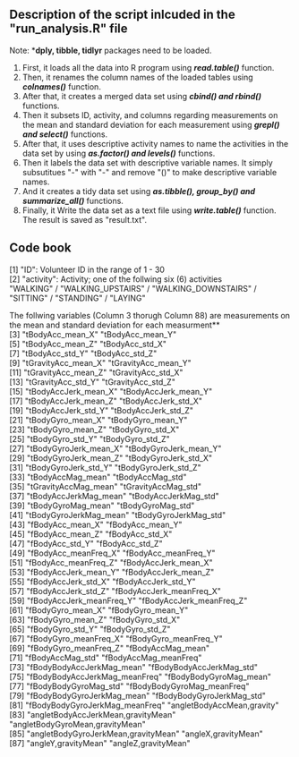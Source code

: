 ## Description of the script inlcuded in the "run_analysis.R" file

Note: ***dply, tibble, tidlyr** packages need to be loaded.

1. First, it loads all the data into R program using ***read.table()*** function.  
2. Then, it renames the column names of the loaded tables using ***colnames()*** function.  
3. After that, it creates a merged data set using ***cbind() and rbind()*** functions.  
4. Then it subsets ID, activity, and columns regarding measurements on the mean and standard deviation for each measurement using ***grepl() and select()*** functions.  
5. After that, it uses descriptive activity names to name the activities in the data set by using ***as.factor() and levels()*** functions.  
6. Then it labels the data set with descriptive variable names. It simply subsutitues "-" with "-" and remove "()" to make descriptive variable names.  
7. And it creates a tidy data set using ***as.tibble(), group_by() and summarize_all()*** functions.  
8. Finally, it Write the data set as a text file using ***write.table()*** function. The result is saved as "result.txt".  

## Code book
 [1] "ID": Volunteer ID in the range of 1 - 30  
 [2] "activity": Activity; one of the follwing six (6) activities   
"WALKING" / "WALKING_UPSTAIRS" / "WALKING_DOWNSTAIRS" / "SITTING" / "STANDING" / "LAYING"    
 
The follwing variables (Column 3 thorugh Column 88) are measurements on the mean and standard deviation for each measurment**  
  [3] "tBodyAcc_mean_X"                    "tBodyAcc_mean_Y"                     
  [5] "tBodyAcc_mean_Z"                    "tBodyAcc_std_X"                      
  [7] "tBodyAcc_std_Y"                     "tBodyAcc_std_Z"                      
  [9] "tGravityAcc_mean_X"                 "tGravityAcc_mean_Y"                  
 [11] "tGravityAcc_mean_Z"                 "tGravityAcc_std_X"                   
 [13] "tGravityAcc_std_Y"                  "tGravityAcc_std_Z"                   
 [15] "tBodyAccJerk_mean_X"                "tBodyAccJerk_mean_Y"                 
 [17] "tBodyAccJerk_mean_Z"                "tBodyAccJerk_std_X"                  
 [19] "tBodyAccJerk_std_Y"                 "tBodyAccJerk_std_Z"                  
 [21] "tBodyGyro_mean_X"                   "tBodyGyro_mean_Y"                    
 [23] "tBodyGyro_mean_Z"                   "tBodyGyro_std_X"                     
 [25] "tBodyGyro_std_Y"                    "tBodyGyro_std_Z"                     
 [27] "tBodyGyroJerk_mean_X"               "tBodyGyroJerk_mean_Y"                
 [29] "tBodyGyroJerk_mean_Z"               "tBodyGyroJerk_std_X"                 
 [31] "tBodyGyroJerk_std_Y"                "tBodyGyroJerk_std_Z"                 
 [33] "tBodyAccMag_mean"                   "tBodyAccMag_std"                     
 [35] "tGravityAccMag_mean"                "tGravityAccMag_std"                  
 [37] "tBodyAccJerkMag_mean"               "tBodyAccJerkMag_std"                 
 [39] "tBodyGyroMag_mean"                  "tBodyGyroMag_std"                    
 [41] "tBodyGyroJerkMag_mean"              "tBodyGyroJerkMag_std"                
 [43] "fBodyAcc_mean_X"                    "fBodyAcc_mean_Y"                     
 [45] "fBodyAcc_mean_Z"                    "fBodyAcc_std_X"                      
 [47] "fBodyAcc_std_Y"                     "fBodyAcc_std_Z"                      
 [49] "fBodyAcc_meanFreq_X"                "fBodyAcc_meanFreq_Y"                 
 [51] "fBodyAcc_meanFreq_Z"                "fBodyAccJerk_mean_X"                 
 [53] "fBodyAccJerk_mean_Y"                "fBodyAccJerk_mean_Z"                 
 [55] "fBodyAccJerk_std_X"                 "fBodyAccJerk_std_Y"                  
 [57] "fBodyAccJerk_std_Z"                 "fBodyAccJerk_meanFreq_X"             
 [59] "fBodyAccJerk_meanFreq_Y"            "fBodyAccJerk_meanFreq_Z"             
 [61] "fBodyGyro_mean_X"                   "fBodyGyro_mean_Y"                    
 [63] "fBodyGyro_mean_Z"                   "fBodyGyro_std_X"                     
 [65] "fBodyGyro_std_Y"                    "fBodyGyro_std_Z"                     
 [67] "fBodyGyro_meanFreq_X"               "fBodyGyro_meanFreq_Y"                
 [69] "fBodyGyro_meanFreq_Z"               "fBodyAccMag_mean"                    
 [71] "fBodyAccMag_std"                    "fBodyAccMag_meanFreq"                
 [73] "fBodyBodyAccJerkMag_mean"           "fBodyBodyAccJerkMag_std"             
 [75] "fBodyBodyAccJerkMag_meanFreq"       "fBodyBodyGyroMag_mean"               
 [77] "fBodyBodyGyroMag_std"               "fBodyBodyGyroMag_meanFreq"           
 [79] "fBodyBodyGyroJerkMag_mean"          "fBodyBodyGyroJerkMag_std"            
 [81] "fBodyBodyGyroJerkMag_meanFreq"      "angletBodyAccMean,gravity"           
 [83] "angletBodyAccJerkMean,gravityMean"  "angletBodyGyroMean,gravityMean"      
 [85] "angletBodyGyroJerkMean,gravityMean" "angleX,gravityMean"                  
 [87] "angleY,gravityMean"                 "angleZ,gravityMean"  
